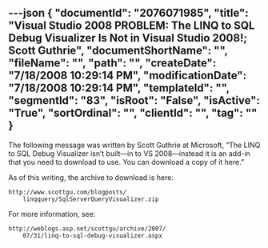 ---json
{
  "documentId": "2076071985",
  "title": "Visual Studio 2008 PROBLEM: The LINQ to SQL Debug Visualizer Is Not in Visual Studio 2008!; Scott Guthrie",
  "documentShortName": "",
  "fileName": "",
  "path": "",
  "createDate": "7/18/2008 10:29:14 PM",
  "modificationDate": "7/18/2008 10:29:14 PM",
  "templateId": "",
  "segmentId": "83",
  "isRoot": "False",
  "isActive": "True",
  "sortOrdinal": "",
  "clientId": "",
  "tag": ""
}
---

The following message was written by Scott Guthrie at Microsoft, “The LINQ to SQL Debug Visualizer isn’t built—in to VS 2008—instead it is an add-in that you need to download to use. You can download a copy of it here.”

As of this writing, the archive to download is here:

    http://www.scottgu.com/blogposts/
        linqquery/SqlServerQueryVisualizer.zip

For more information, see:

    http://weblogs.asp.net/scottgu/archive/2007/
        07/31/linq-to-sql-debug-visualizer.aspx
